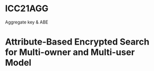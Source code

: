 # ICC21AGG
Aggregate key & ABE
# Attribute-Based Encrypted Search for Multi-owner and Multi-user Model

